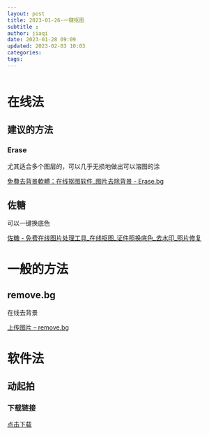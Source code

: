 ```yaml
---
layout: post
title: 2023-01-26-一键抠图
subtitle :
author: jiaqi
date: 2023-01-28 09:09
updated: 2023-02-03 10:03
categories: 
tags:
---
```

```toc
```

# 在线法

## 建议的方法

### Erase

尤其适合多个图层的，可以几乎无损地做出可以溶图的涂

[免費去背景軟體：在线抠图软件_图片去除背景 - Erase.bg](https://www.erase.bg/zh)

## 佐糖

可以一键换底色

[佐糖 - 免费在线图片处理工具_在线抠图_证件照换底色_去水印_照片修复](https://picwish.cn/)

# 一般的方法

## remove.bg
在线去背景

[上传图片 – remove.bg](https://www.remove.bg/zh/upload)

# 软件法

## 动起拍

### 下载链接
[点击下载](https://download2.huduntech.com/application/custom/cpc/imageeditor/%E5%9B%BE%E7%89%87%E7%BC%96%E8%BE%91%E5%99%A8PCcpc-36016D.exe)
